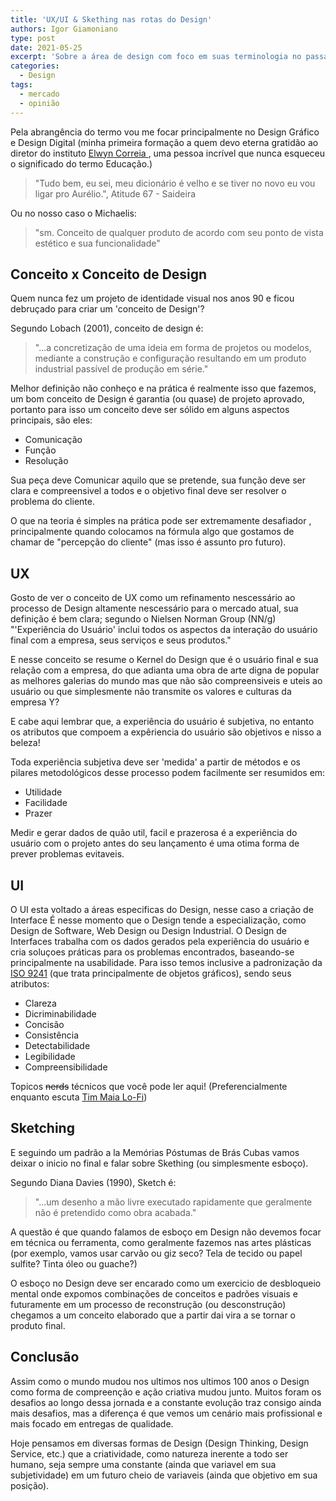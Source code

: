 ```yaml
---
title: 'UX/UI & Skething nas rotas do Design'
authors: Igor Giamoniano
type: post
date: 2021-05-25
excerpt: 'Sobre a área de design com foco em suas terminologia no passado e no presente'
categories:
  - Design
tags:
  - mercado
  - opinião
--- 
```


Pela abrangência do termo vou me focar principalmente no Design Gráfico e Design Digital (minha primeira formação a quem devo eterna gratidão ao diretor do instituto <a href="https://www.linkedin.com/in/elwyn-correia-1235b986/"> Elwyn Correia </a>, uma pessoa incrível que nunca esqueceu o significado do termo Educação.)

> "Tudo bem, eu sei, meu dicionário é velho e se tiver no novo eu vou ligar pro Aurélio.", Atitude 67 - Saideira


Ou no nosso caso o Michaelis:

> "sm. Conceito de qualquer produto de acordo com seu ponto de vista estético e sua funcionalidade"


## Conceito x Conceito de Design

Quem nunca fez um projeto de identidade visual nos anos 90 e ficou debruçado para criar um 'conceito de Design'?

Segundo Lobach (2001), conceito de design é: 
> "...a concretização de uma ideia em forma de projetos ou modelos, mediante a construção e configuração resultando em um produto industrial passível de produção em série."

Melhor definição não conheço e na prática é realmente isso que fazemos, um bom conceito de Design é garantia (ou quase) de projeto aprovado, portanto para isso um conceito deve ser sólido em alguns aspectos principais, são eles:

- Comunicação
- Função
- Resolução

Sua peça deve Comunicar aquilo que se pretende, sua função deve ser clara e compreensivel a todos e o objetivo final deve ser resolver o problema do cliente.

O que na teoria é simples na prática pode ser extremamente desafiador , principalmente quando colocamos na fórmula algo que gostamos de chamar de "percepção do cliente" (mas isso é assunto pro futuro).


## UX
Gosto de ver o conceito de UX como um refinamento nescessário ao processo de Design altamente nescessário para o mercado atual, sua definição é bem clara; segundo o Nielsen Norman Group (NN/g) "'Experiência do Usuário' inclui todos os aspectos da interação do usuário final com a empresa, seus serviços e seus produtos."

E nesse conceito se resume o Kernel do Design que é o usuário final e sua relação com a empresa, do que adianta uma obra de arte digna de popular as melhores galerias do mundo mas que não são compreensiveis e uteis ao usuário ou que simplesmente não transmite os valores e culturas da empresa Y?

E cabe aqui lembrar que, a experiência do usuário é subjetiva, no entanto os atributos que compoem a expêriencia do usuário são objetivos e nisso a beleza!

Toda experiência subjetiva deve ser 'medida' a partir de métodos e os pilares metodológicos desse processo podem facilmente ser resumidos em:

- Utilidade
- Facilidade
- Prazer

Medir e gerar dados de quão util, facil e prazerosa é a experiência do usuário com o projeto antes do seu lançamento é uma otima forma de prever problemas evitaveis.

## UI
O UI esta voltado a áreas especificas do Design, nesse caso a criação de Interface
É nesse momento que o Design tende a especialização, como Design de Software, Web Design ou Design Industrial.
O Design de Interfaces trabalha com os dados gerados pela experiência do usuário e cria soluçoes práticas para os problemas encontrados, baseando-se principalmente na usabilidade.
Para isso temos inclusive a padronização da <a href="https://en.wikipedia.org/wiki/ISO_9241">ISO 9241</a> (que trata principalmente de objetos gráficos), sendo seus atributos:

- Clareza
- Dicriminabilidade
- Concisão
- Consistência
- Detectabilidade
- Legibilidade
- Compreensibilidade

Topicos ~~nerds~~ técnicos que você pode ler aqui! (Preferencialmente enquanto escuta <a href="https://www.youtube.com/watch?v=qqfMAf3IFE0">Tim Maia Lo-Fi</a>)


## Sketching

E seguindo um padrão a la Memórias Póstumas de Brás Cubas vamos deixar o inicio no final e falar sobre Skething (ou simplesmente esboço).

Segundo Diana Davies (1990), Sketch é: 
> "...um desenho a mão livre executado rapidamente que geralmente não é pretendido como obra acabada."

A questão é que quando falamos de esboço em Design não devemos focar em técnica ou ferramenta, como geralmente fazemos nas artes plásticas (por exemplo, vamos usar carvão ou giz seco? Tela de tecido ou papel sulfite? Tinta óleo ou guache?)

O esboço no Design deve ser encarado como um exercicio de desbloqueio mental onde expomos combinações de conceitos e padrões visuais e futuramente em um processo de reconstrução (ou desconstrução) chegamos a um conceito elaborado que a partir dai vira a se tornar o produto final.

## Conclusão
Assim como o mundo mudou nos ultimos nos ultimos 100 anos o Design como forma de compreenção e ação criativa mudou junto. Muitos foram os desafios ao longo dessa jornada e a constante evolução traz consigo ainda mais desafios, mas a diferença é que vemos um cenário mais profissional e mais focado em entregas de qualidade.

Hoje pensamos em diversas formas de Design (Design Thinking, Design Service, etc.) que a criatividade, como natureza inerente a todo ser humano, seja sempre uma constante (ainda que variavel em sua subjetividade) em um futuro cheio de variaveis (ainda que objetivo em sua posição). 
